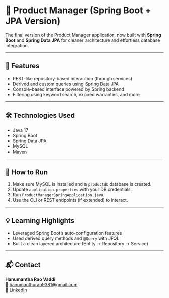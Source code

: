 # 🧾 Product Manager (Spring Boot + JPA Version)

The final version of the Product Manager application, now built with **Spring Boot** and **Spring Data JPA** for cleaner architecture and effortless database integration.

---

## 🚀 Features

- REST-like repository-based interaction (through services)
- Derived and custom queries using Spring Data JPA
- Console-based interface powered by Spring backend
- Filtering using keyword search, expired warranties, and more

---

## 🛠️ Technologies Used

- Java 17
- Spring Boot
- Spring Data JPA
- MySQL
- Maven

---

## 📂 How to Run

1. Make sure MySQL is installed and a `productdb` database is created.
2. Update `application.properties` with your DB credentials.
3. Run `ProductManagerSpringApplication.java`.
4. Use the CLI or REST endpoints (if extended) to interact.

---

## 💡 Learning Highlights

- Leveraged Spring Boot’s auto-configuration features
- Used derived query methods and `@Query` with JPQL
- Built a clean layered architecture (Entity → Repository → Service)

---

## 📬 Contact

**Hanumantha Rao Vaddi**  
📧 hanumanthurao9381@gmail.com  
🔗 [LinkedIn](https://www.linkedin.com/in/hanumantharaovaddi9381/)
